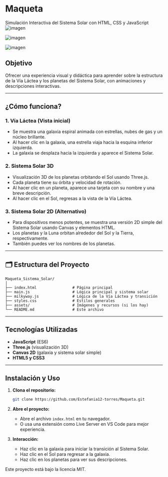 # Maqueta
Simulación Interactiva del Sistema Solar con HTML, CSS y JavaScript
![imagen](https://github.com/user-attachments/assets/6a5fb9de-dde9-4a75-8536-987773178492)

![imagen](https://github.com/user-attachments/assets/851e49c4-2b9c-4aac-8cfc-a935440095ec)

![imagen](https://github.com/user-attachments/assets/fdc0bacd-5451-44ee-8dac-1629502220a0)

## Objetivo

Ofrecer una experiencia visual y didáctica para aprender sobre la estructura de la Vía Láctea y los planetas del Sistema Solar, con animaciones y descripciones interactivas.

---

##  ¿Cómo funciona?

### 1. Vía Láctea (Vista inicial)
- Se muestra una galaxia espiral animada con estrellas, nubes de gas y un núcleo brillante.
- Al hacer clic en la galaxia, una estrella viaja hacia la esquina inferior izquierda.
- La galaxia se desplaza hacia la izquierda y aparece el Sistema Solar.

### 2. Sistema Solar 3D
- Visualización 3D de los planetas orbitando el Sol usando Three.js.
- Cada planeta tiene su órbita y velocidad de rotación.
- Al hacer clic en un planeta, aparece una tarjeta con su nombre y una breve descripción.
- Al hacer clic en el Sol, regresas a la vista de la Vía Láctea.

### 3. Sistema Solar 2D (Alternativo)
- Para dispositivos menos potentes, se muestra una versión 2D simple del Sistema Solar usando Canvas y elementos HTML.
- Los planetas y la Luna orbitan alrededor del Sol y la Tierra, respectivamente.
- También puedes ver los nombres de los planetas.

---

## 🗂️ Estructura del Proyecto

```
Maqueta_Sistema_Solar/
│
├── index.html                # Página principal
├── main.js                   # Lógica principal y sistema solar
├── milkyway.js               # Lógica de la Vía Láctea y transición
├── styles.css                # Estilos generales
├── assets/                   # Imágenes y recursos (si los hay)
└── README.md                 # Este archivo
```

---

## Tecnologías Utilizadas

- **JavaScript** (ES6)
- **Three.js** (visualización 3D)
- **Canvas 2D** (galaxia y sistema solar simple)
- **HTML5 y CSS3**

---

##  Instalación y Uso

1. **Clona el repositorio:**
   ```sh
   git clone https://github.com/Estefania12-torres/Maqueta.git
   ```
2. **Abre el proyecto:**
   - Abre el archivo `index.html` en tu navegador.
   - O usa una extensión como Live Server en VS Code para mejor experiencia.

3. **Interacción:**
   - Haz clic en la galaxia para iniciar la transición al Sistema Solar.
   - Haz clic en el Sol para regresar a la galaxia.
   - Haz clic en los planetas para ver sus descripciones.



Este proyecto está bajo la licencia MIT.
